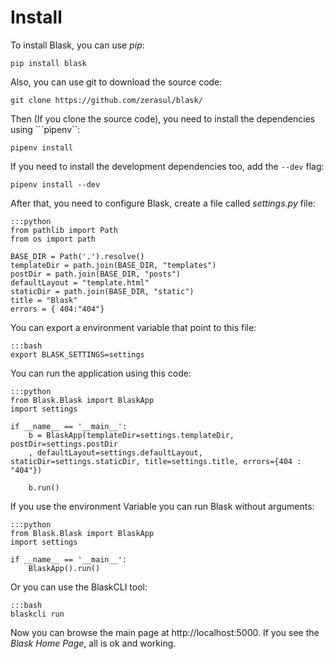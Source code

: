 # Install

To install Blask, you can use _pip_:

```pip install blask```

Also, you can use git to download the source code:

```git clone https://github.com/zerasul/blask/```

Then (If you clone the source code), you need to install the dependencies using ```pipenv``:

```pipenv install```

If you need to install the development dependencies too, add the ```--dev``` flag:

```pipenv install --dev```

After that, you need to configure Blask, create a file called _settings.py_ file:

    :::python
    from pathlib import Path
    from os import path
    
    BASE_DIR = Path('.').resolve()
    templateDir = path.join(BASE_DIR, "templates")
    postDir = path.join(BASE_DIR, "posts")
    defaultLayout = "template.html"
    staticDir = path.join(BASE_DIR, "static")
    title = "Blask"
    errors = { 404:"404"}

You can export a environment variable that point to this file:

    :::bash
    export BLASK_SETTINGS=settings

You can run the application using this code:

    :::python
    from Blask.Blask import BlaskApp
    import settings

    if __name__ == '__main__':
        b = BlaskApp(templateDir=settings.templateDir, postDir=settings.postDir
        , defaultLayout=settings.defaultLayout, staticDir=settings.staticDir, title=settings.title, errors={404 : "404"})
        
        b.run()
If you use the environment Variable you can run Blask without arguments:

    :::python
    from Blask.Blask import BlaskApp
    import settings

    if __name__ == '__main__':
        BlaskApp().run()

Or you can use the BlaskCLI tool:

    :::bash
    blaskcli run

Now you can browse the main page at http://localhost:5000. If you see the *Blask Home Page*, all is ok and working.
